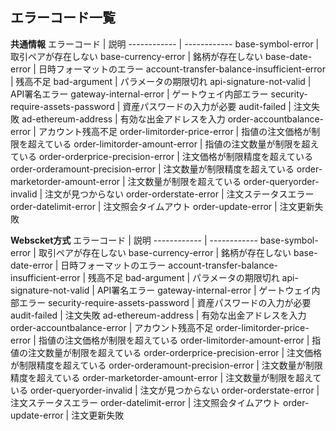 
エラーコード一覧
-------------------------------------
**共通情報**
エラーコード | 説明
------------ | ------------
base-symbol-error | 取引ペアが存在しない
base-currency-error | 銘柄が存在しない
base-date-error | 日時フォーマットのエラー
account-transfer-balance-insufficient-error |  残高不足
bad-argument | パラメータの期限切れ
api-signature-not-valid | API署名エラー
gateway-internal-error | ゲートウェイ内部エラー
security-require-assets-password | 資産パスワードの入力が必要
audit-failed | 注文失敗
ad-ethereum-address | 有効な出金アドレスを入力
order-accountbalance-error | アカウント残高不足
order-limitorder-price-error | 指値の注文価格が制限を超えている
order-limitorder-amount-error	 | 指値の注文数量が制限を超えている
order-orderprice-precision-error | 注文価格が制限精度を超えている
order-orderamount-precision-error | 注文数量が制限精度を超えている
order-marketorder-amount-error | 注文数量が制限を超えている
order-queryorder-invalid | 注文が見つからない
order-orderstate-error | 注文ステータスエラー
order-datelimit-error | 注文照会タイムアウト
order-update-error | 注文更新失敗


**Webscket方式**
エラーコード | 説明
------------ | ------------
base-symbol-error | 取引ペアが存在しない
base-currency-error | 銘柄が存在しない
base-date-error | 日時フォーマットのエラー
account-transfer-balance-insufficient-error |  残高不足
bad-argument | パラメータの期限切れ
api-signature-not-valid | API署名エラー
gateway-internal-error | ゲートウェイ内部エラー
security-require-assets-password | 資産パスワードの入力が必要
audit-failed | 注文失敗
ad-ethereum-address | 有効な出金アドレスを入力
order-accountbalance-error | アカウント残高不足
order-limitorder-price-error | 指値の注文価格が制限を超えている
order-limitorder-amount-error	 | 指値の注文数量が制限を超えている
order-orderprice-precision-error | 注文価格が制限精度を超えている
order-orderamount-precision-error | 注文数量が制限精度を超えている
order-marketorder-amount-error | 注文数量が制限を超えている
order-queryorder-invalid | 注文が見つからない
order-orderstate-error | 注文ステータスエラー
order-datelimit-error | 注文照会タイムアウト
order-update-error | 注文更新失敗
